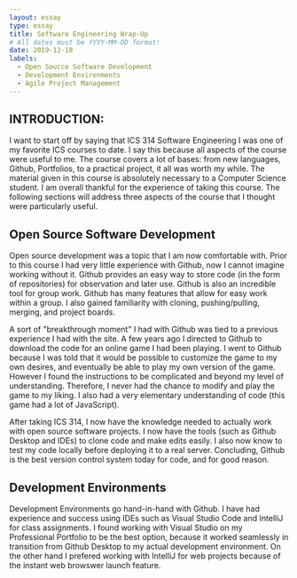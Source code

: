 ```yaml
---
layout: essay
type: essay
title: Software Engineering Wrap-Up
# All dates must be YYYY-MM-DD format!
date: 2019-12-18
labels:
  - Open Source Software Development
  - Development Environments
  - Agile Project Management
---
```


## INTRODUCTION:
I want to start off by saying that ICS 314 Software Engineering I was one of my favorite ICS courses to date. I say this because all aspects
of the course were useful to me. The course covers a lot of bases: from new languages, Github, Portfolios, to a practical project, it all
was worth my while. The material given in this course is absolutely necessary to a Computer Science student. I am overall thankful for the 
experience of taking this course. The following sections will address three aspects of the course that I thought were particularly useful.

## Open Source Software Development
Open source development was a topic that I am now comfortable with. Prior to this course I had very little experience with Github, now I cannot imagine working 
without it. Github provides an easy way to store code (in the form of repositories) for observation and later use. Github is also an incredible
tool for group work. Github has many features that allow for easy work within a group. I also gained familiarity with cloning, pushing/pulling, 
merging, and project boards. 

A sort of "breakthrough moment" I had with Github was tied to a previous experience I had with the site. A few years ago I directed to Github
to download the code for an online game I had been playing. I went to Github because I was told that it would be possible to customize the game
to my own desires, and eventually be able to play my own version of the game. However I found the instructions to be complicated and beyond
my level of understanding. Therefore, I never had the chance to modify and play the game to my liking. I also had a very elementary understanding
of code (this game had a lot of JavaScript).

After taking ICS 314, I now have the knowledge needed to actually work with open source software projects. I now have the tools (such as Github
Desktop and IDEs) to clone code and make edits easily. I also now know to test my code locally before deploying it to a real server. Concluding,
Github is the best version control system today for code, and for good reason.

## Development Environments

Development Environments go hand-in-hand with Github. I have had experience and success using IDEs such as Visual Studio Code and IntelliJ for
class assignments. I found working with Visual Studio on my Professional Portfolio to be the best option, because it worked seamlessly in transition
from Github Desktop to my actual development environment. On the other hand I prefered working with IntelliJ for web projects because of the instant
web browswer launch feature. 
